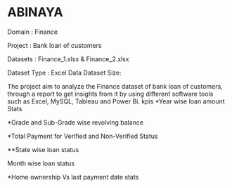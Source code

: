 # ABINAYA

Domain : Finance 

Project : Bank loan of customers 

Datasets : Finance_1.xlsx & Finance_2.xlsx 

Dataset Type : Excel Data Dataset Size: 

The project aim to analyze the Finance dataset of bank loan of customers, through a report to get insights from it by using different software tools such as Excel, MySQL, Tableau and Power Bi. 
kpis
*Year wise loan amount Stats 

*Grade and Sub-Grade wise revolving balance 

*Total Payment for Verified and Non-Verified Status 

**State wise loan status 

Month wise loan status

*Home ownership Vs last payment date stats



